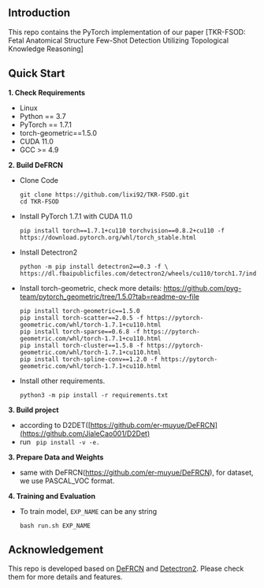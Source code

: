 ## Introduction

This repo contains the PyTorch implementation of our paper
[TKR-FSOD: Fetal Anatomical Structure Few-Shot Detection Utilizing Topological Knowledge Reasoning]

## Quick Start

**1. Check Requirements**
* Linux
* Python == 3.7
* PyTorch == 1.7.1
* torch-geometric==1.5.0
* CUDA 11.0
* GCC >= 4.9

**2. Build DeFRCN**
* Clone Code
  ```angular2html
  git clone https://github.com/lixi92/TKR-FSOD.git
  cd TKR-FSOD
  ```

* Install PyTorch 1.7.1 with CUDA 11.0 
  ```shell
  pip install torch==1.7.1+cu110 torchvision==0.8.2+cu110 -f https://download.pytorch.org/whl/torch_stable.html
  ```
  
* Install Detectron2
  ```angular2html
  python -m pip install detectron2==0.3 -f \
  https://dl.fbaipublicfiles.com/detectron2/wheels/cu110/torch1.7/index.html
  ```

* Install torch-geometric, check more details: https://github.com/pyg-team/pytorch_geometric/tree/1.5.0?tab=readme-ov-file
  ```angular2html
  pip install torch-geometric==1.5.0
  pip install torch-scatter==2.0.5 -f https://pytorch-geometric.com/whl/torch-1.7.1+cu110.html
  pip install torch-sparse==0.6.8 -f https://pytorch-geometric.com/whl/torch-1.7.1+cu110.html
  pip install torch-cluster==1.5.8 -f https://pytorch-geometric.com/whl/torch-1.7.1+cu110.html
  pip install torch-spline-conv==1.2.0 -f https://pytorch-geometric.com/whl/torch-1.7.1+cu110.html
  ```

* Install other requirements. 
  ```angular2html
  python3 -m pip install -r requirements.txt
  ```
**3. Build project**
* according to D2DET([https://github.com/er-muyue/DeFRCN](https://github.com/JialeCao001/D2Det)
* run ``` pip install -v -e.```
  
**3. Prepare Data and Weights**
* same with DeFRCN(https://github.com/er-muyue/DeFRCN), for dataset, we use PASCAL_VOC format.

**4. Training and Evaluation**

* To train model, `EXP_NAME` can be any string
  ```angular2html
  bash run.sh EXP_NAME
  ```

## Acknowledgement
This repo is developed based on [DeFRCN](https://github.com/er-muyue/DeFRCN) and [Detectron2](https://github.com/facebookresearch/detectron2). Please check them for more details and features.


